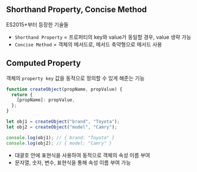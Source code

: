 ## Shorthand Property, Concise Method

ES2015+부터 등장한 기술들

- `Shorthand Property` = 프로퍼티의 key와 value가 동일할 경우, value 생략 가능
- `Concise Method` = 객체의 메서드로, 메서드 축약형으로 메서드 사용

## Computed Property

객체의 `property key` 값을 동적으로 정의할 수 있게 해준는 기능

```javascript
function createObject(propName, propValue) {
  return {
    [propName]: propValue,
  };
}

let obj1 = createObject("brand", "Toyota");
let obj2 = createObject("model", "Camry");

console.log(obj1); // { brand: "Toyota" }
console.log(obj2); // { model: "Camry" }
```

- 대괄호 안에 표현식을 사용하여 동적으로 객체의 속성 이름 부여
- 문자열, 숫자, 변수, 표현식을 통해 속성 이름 부여 가능
